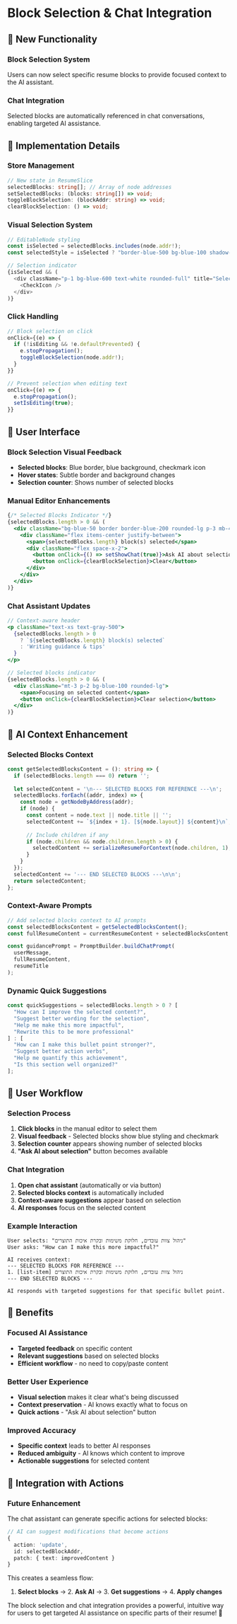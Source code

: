 # Block Selection & Chat Integration

## 🎯 **New Functionality**

### **Block Selection System**
Users can now select specific resume blocks to provide focused context to the AI assistant.

### **Chat Integration**
Selected blocks are automatically referenced in chat conversations, enabling targeted AI assistance.

## 🔧 **Implementation Details**

### **Store Management**
```typescript
// New state in ResumeSlice
selectedBlocks: string[]; // Array of node addresses
setSelectedBlocks: (blocks: string[]) => void;
toggleBlockSelection: (blockAddr: string) => void;
clearBlockSelection: () => void;
```

### **Visual Selection System**
```typescript
// EditableNode styling
const isSelected = selectedBlocks.includes(node.addr!);
const selectedStyle = isSelected ? "border-blue-500 bg-blue-100 shadow-md" : "border-transparent";

// Selection indicator
{isSelected && (
  <div className="p-1 bg-blue-600 text-white rounded-full" title="Selected for chat">
    <CheckIcon />
  </div>
)}
```

### **Click Handling**
```typescript
// Block selection on click
onClick={(e) => {
  if (!isEditing && !e.defaultPrevented) {
    e.stopPropagation();
    toggleBlockSelection(node.addr!);
  }
}}

// Prevent selection when editing text
onClick={(e) => {
  e.stopPropagation();
  setIsEditing(true);
}}
```

## 🎨 **User Interface**

### **Block Selection Visual Feedback**
- **Selected blocks**: Blue border, blue background, checkmark icon
- **Hover states**: Subtle border and background changes
- **Selection counter**: Shows number of selected blocks

### **Manual Editor Enhancements**
```jsx
{/* Selected Blocks Indicator */}
{selectedBlocks.length > 0 && (
  <div className="bg-blue-50 border border-blue-200 rounded-lg p-3 mb-4">
    <div className="flex items-center justify-between">
      <span>{selectedBlocks.length} block(s) selected</span>
      <div className="flex space-x-2">
        <button onClick={() => setShowChat(true)}>Ask AI about selection</button>
        <button onClick={clearBlockSelection}>Clear</button>
      </div>
    </div>
  </div>
)}
```

### **Chat Assistant Updates**
```jsx
// Context-aware header
<p className="text-xs text-gray-500">
  {selectedBlocks.length > 0 
    ? `${selectedBlocks.length} block(s) selected`
    : 'Writing guidance & tips'
  }
</p>

// Selected blocks indicator
{selectedBlocks.length > 0 && (
  <div className="mt-3 p-2 bg-blue-100 rounded-lg">
    <span>Focusing on selected content</span>
    <button onClick={clearBlockSelection}>Clear selection</button>
  </div>
)}
```

## 🤖 **AI Context Enhancement**

### **Selected Blocks Context**
```typescript
const getSelectedBlocksContent = (): string => {
  if (selectedBlocks.length === 0) return '';
  
  let selectedContent = '\n--- SELECTED BLOCKS FOR REFERENCE ---\n';
  selectedBlocks.forEach((addr, index) => {
    const node = getNodeByAddress(addr);
    if (node) {
      const content = node.text || node.title || '';
      selectedContent += `${index + 1}. [${node.layout}] ${content}\n`;
      
      // Include children if any
      if (node.children && node.children.length > 0) {
        selectedContent += serializeResumeForContext(node.children, 1);
      }
    }
  });
  selectedContent += '--- END SELECTED BLOCKS ---\n\n';
  return selectedContent;
};
```

### **Context-Aware Prompts**
```typescript
// Add selected blocks context to AI prompts
const selectedBlocksContent = getSelectedBlocksContent();
const fullResumeContent = currentResumeContent + selectedBlocksContent;

const guidancePrompt = PromptBuilder.buildChatPrompt(
  userMessage,
  fullResumeContent,
  resumeTitle
);
```

### **Dynamic Quick Suggestions**
```typescript
const quickSuggestions = selectedBlocks.length > 0 ? [
  "How can I improve the selected content?",
  "Suggest better wording for the selection",
  "Help me make this more impactful",
  "Rewrite this to be more professional"
] : [
  "How can I make this bullet point stronger?",
  "Suggest better action verbs",
  "Help me quantify this achievement",
  "Is this section well organized?"
];
```

## 🚀 **User Workflow**

### **Selection Process**
1. **Click blocks** in the manual editor to select them
2. **Visual feedback** - Selected blocks show blue styling and checkmark
3. **Selection counter** appears showing number of selected blocks
4. **"Ask AI about selection"** button becomes available

### **Chat Integration**
1. **Open chat assistant** (automatically or via button)
2. **Selected blocks context** is automatically included
3. **Context-aware suggestions** appear based on selection
4. **AI responses** focus on the selected content

### **Example Interaction**
```
User selects: "ניהול צוות עובדים, חלוקת משימות ובקרת איכות התוצרים"
User asks: "How can I make this more impactful?"

AI receives context:
--- SELECTED BLOCKS FOR REFERENCE ---
1. [list-item] ניהול צוות עובדים, חלוקת משימות ובקרת איכות התוצרים
--- END SELECTED BLOCKS ---

AI responds with targeted suggestions for that specific bullet point.
```

## 🎯 **Benefits**

### **Focused AI Assistance**
- **Targeted feedback** on specific content
- **Relevant suggestions** based on selected blocks
- **Efficient workflow** - no need to copy/paste content

### **Better User Experience**
- **Visual selection** makes it clear what's being discussed
- **Context preservation** - AI knows exactly what to focus on
- **Quick actions** - "Ask AI about selection" button

### **Improved Accuracy**
- **Specific context** leads to better AI responses
- **Reduced ambiguity** - AI knows which content to improve
- **Actionable suggestions** for selected content

## 🔄 **Integration with Actions**

### **Future Enhancement**
The chat assistant can generate specific actions for selected blocks:

```typescript
// AI can suggest modifications that become actions
{
  action: 'update',
  id: selectedBlockAddr,
  patch: { text: improvedContent }
}
```

This creates a seamless flow:
1. **Select blocks** → 2. **Ask AI** → 3. **Get suggestions** → 4. **Apply changes**

The block selection and chat integration provides a powerful, intuitive way for users to get targeted AI assistance on specific parts of their resume! 🎊